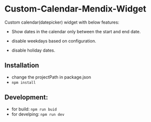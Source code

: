 # Custom-Calendar-Mendix-Widget
Custom calendar(datepicker) widget with below features:

- Show dates in the calendar only between the start and end date. 

- disable weekdays based on configuration. 

- disable holiday dates.
## Installation

- change the projectPath in package.json
- ```npm install```

## Development:
- for build: 
```npm run buid```
- for develping: 
```npm run dev```
